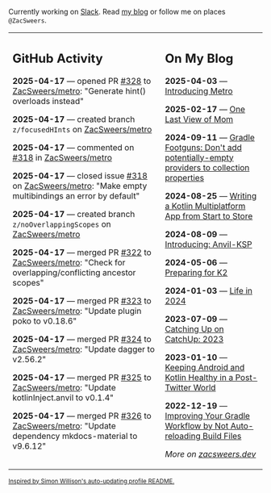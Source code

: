 Currently working on [Slack](https://slack.com/). Read [my blog](https://zacsweers.dev/) or follow me on places `@ZacSweers`.

<table><tr><td valign="top" width="60%">

## GitHub Activity
<!-- githubActivity starts -->
**2025-04-17** — opened PR [#328](https://github.com/ZacSweers/metro/pull/328) to [ZacSweers/metro](https://github.com/ZacSweers/metro): "Generate hint() overloads instead"

**2025-04-17** — created branch `z/focusedHInts` on [ZacSweers/metro](https://github.com/ZacSweers/metro)

**2025-04-17** — commented on [#318](https://github.com/ZacSweers/metro/issues/318#issuecomment-2813985050) in [ZacSweers/metro](https://github.com/ZacSweers/metro)

**2025-04-17** — closed issue [#318](https://github.com/ZacSweers/metro/issues/318) on [ZacSweers/metro](https://github.com/ZacSweers/metro): "Make empty multibindings an error by default"

**2025-04-17** — created branch `z/noOverlappingScopes` on [ZacSweers/metro](https://github.com/ZacSweers/metro)

**2025-04-17** — merged PR [#322](https://github.com/ZacSweers/metro/pull/322) to [ZacSweers/metro](https://github.com/ZacSweers/metro): "Check for overlapping/conflicting ancestor scopes"

**2025-04-17** — merged PR [#323](https://github.com/ZacSweers/metro/pull/323) to [ZacSweers/metro](https://github.com/ZacSweers/metro): "Update plugin poko to v0.18.6"

**2025-04-17** — merged PR [#324](https://github.com/ZacSweers/metro/pull/324) to [ZacSweers/metro](https://github.com/ZacSweers/metro): "Update dagger to v2.56.2"

**2025-04-17** — merged PR [#325](https://github.com/ZacSweers/metro/pull/325) to [ZacSweers/metro](https://github.com/ZacSweers/metro): "Update kotlinInject.anvil to v0.1.4"

**2025-04-17** — merged PR [#326](https://github.com/ZacSweers/metro/pull/326) to [ZacSweers/metro](https://github.com/ZacSweers/metro): "Update dependency mkdocs-material to v9.6.12"
<!-- githubActivity ends -->
</td><td valign="top" width="40%">

## On My Blog
<!-- blog starts -->
**2025-04-03** — [Introducing Metro](https://www.zacsweers.dev/introducing-metro/)

**2025-02-17** — [One Last View of Mom](https://www.zacsweers.dev/one-last-view-of-mom/)

**2024-09-11** — [Gradle Footguns: Don't add potentially-empty providers to collection properties](https://www.zacsweers.dev/gradle-footgun-adding-empty-providers-to-collection-properties/)

**2024-08-25** — [Writing a Kotlin Multiplatform App from Start to Store](https://www.zacsweers.dev/writing-a-kotlin-multiplatform-app-from-start-to-store/)

**2024-08-09** — [Introducing: Anvil-KSP](https://www.zacsweers.dev/introducing-anvil-ksp/)

**2024-05-06** — [Preparing for K2](https://www.zacsweers.dev/preparing-for-k2/)

**2024-01-03** — [Life in 2024](https://www.zacsweers.dev/life-in-2024/)

**2023-07-09** — [Catching Up on CatchUp: 2023](https://www.zacsweers.dev/catching-up-on-catchup-2023/)

**2023-01-10** — [Keeping Android and Kotlin Healthy in a Post-Twitter World](https://www.zacsweers.dev/keeping-android-healthy/)

**2022-12-19** — [Improving Your Gradle Workflow by Not Auto-reloading Build Files](https://www.zacsweers.dev/improving-your-workflow-by-not-auto-reloading-build-files/)
<!-- blog ends -->
_More on [zacsweers.dev](https://zacsweers.dev/)_
</td></tr></table>

<sub><a href="https://simonwillison.net/2020/Jul/10/self-updating-profile-readme/">Inspired by Simon Willison's auto-updating profile README.</a></sub>
